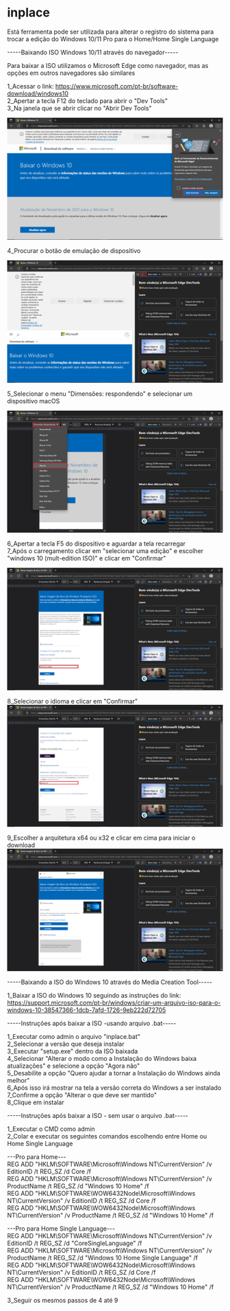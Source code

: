 # inplace

Está ferramenta pode ser utilizada para alterar o registro do sistema para trocar a edição do Windows 10/11 Pro para o Home/Home Single Language  

-----Baixando ISO Windows 10/11 através do navegador-----  
  
Para baixar a ISO utilizamos o Microsoft Edge como navegador, mas as opções em outros navegadores são similares  
  
1_Acessar o link: https://www.microsoft.com/pt-br/software-download/windows10  
2_Apertar a tecla F12 do teclado para abrir o "Dev Tools"  
3_Na janela que se abrir clicar no "Abrir Dev Tools"  
  
![Como abrir Dev Tools](prints/print1.png)  
  
4_Procurar o botão de emulação de dispositivo  
  
![Botão emulação de dispositivo](prints/print2.png) 
  
5_Selecionar o menu "Dimensões: respondendo" e selecionar um dispositivo macOS  
  
![Emulando dispositivo macOS](prints/print3.png) 
  
6_Apertar a tecla F5 do dispositivo e aguardar a tela recarregar  
7_Após o carregamento clicar em "selecionar uma edição" e escolher "windows 10 (mult-edition ISO)" e clicar em "Confirmar"  
  
![Selecionando a edição](prints/print4.png) 
  
8_Selecionar o idioma e clicar em "Confirmar"  
![Selecionando o idioma](prints/print5.png) 
  
9_Escolher a arquitetura x64 ou x32 e clicar em cima para iniciar o download  
![Selecionando a arquitetura](prints/print6.png)  
  
-----Baixando a ISO do Windows 10 através do Media Creation Tool-----  
  
1_Baixar a ISO do Windows 10 seguindo as instruções do link: https://support.microsoft.com/pt-br/windows/criar-um-arquivo-iso-para-o-windows-10-38547366-1dcb-7afd-1726-9eb222d72705  
  
  
-----Instruções após baixar a ISO -usando arquivo .bat-----  
  
1_Executar como admin o arquivo "inplace.bat"  
2_Selecionar a versão que deseja instalar  
3_Executar "setup.exe" dentro da ISO baixada  
4_Selecionar "Alterar o modo como a Instalação do Windows baixa atualizações" e selecione a opção "Agora não"   
5_Desabilite a opção "Quero ajudar a tornar a Instalação do Windows ainda melhor"  
6_Após isso irá mostrar na tela a versão correta do Windows a ser instalado  
7_Confirme a opção "Alterar o que deve ser mantido"  
8_Clique em instalar  
  
-----Instruções após baixar a ISO - sem usar o arquivo .bat-----  
  
1_Executar o CMD como admin  
2_Colar e executar os seguintes comandos escolhendo entre Home ou Home Single Language  
  
---Pro para Home---  
REG ADD "HKLM\SOFTWARE\Microsoft\Windows NT\CurrentVersion" /v EditionID /t REG_SZ /d Core /f  
REG ADD "HKLM\SOFTWARE\Microsoft\Windows NT\CurrentVersion" /v ProductName /t REG_SZ /d "Windows 10 Home" /f  
REG ADD "HKLM\SOFTWARE\WOW6432Node\Microsoft\Windows NT\CurrentVersion"  /v EditionID /t REG_SZ /d Core /f  
REG ADD "HKLM\SOFTWARE\WOW6432Node\Microsoft\Windows NT\CurrentVersion"  /v ProductName /t REG_SZ /d "Windows 10 Home" /f  

---Pro para Home Single Language---  
REG ADD "HKLM\SOFTWARE\Microsoft\Windows NT\CurrentVersion" /v EditionID /t REG_SZ /d "CoreSingleLanguage" /f  
REG ADD "HKLM\SOFTWARE\Microsoft\Windows NT\CurrentVersion" /v ProductName /t REG_SZ /d "Windows 10 Home Single Language" /f  
REG ADD "HKLM\SOFTWARE\WOW6432Node\Microsoft\Windows NT\CurrentVersion"  /v EditionID /t REG_SZ /d Core /f  
REG ADD "HKLM\SOFTWARE\WOW6432Node\Microsoft\Windows NT\CurrentVersion"  /v ProductName /t REG_SZ /d "Windows 10 Home" /f  
  
3_Seguir os mesmos passos de 4 até 9  






